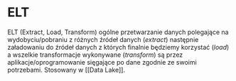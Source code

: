 # ELT
ELT (Extract, Load, Transform) ogólne przetwarzanie danych polegające na wydobyciu/pobraniu z różnych źródeł danych (*extract*) następnie załadowaniu do źródeł danych z których finalnie będziemy korzystać (*load*) a wszelkie transformacje wykonywane (*transform*) są przez aplikacje/oprogramowanie sięgające po dane zgodnie ze swoimi potrzebami. Stosowany w [[Data Lake]].